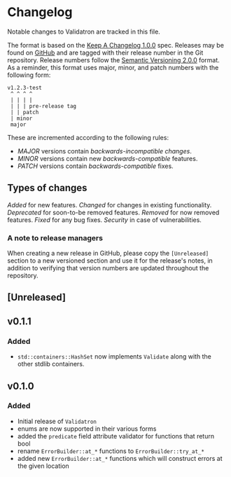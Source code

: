 # Changelog

Notable changes to Validatron are tracked in this file.

The format is based on the [Keep A Changelog 1.0.0](https://keepachangelog.com/en/1.0.0/) spec.
Releases may be found on [GitHub](https://github.com/nsat/validatron/releases/) and are tagged with
their release number in the Git repository. Release numbers follow the [Semantic Versioning
2.0.0](https://semver.org/) format. As a reminder, this format uses major, minor, and patch numbers
with the following form:

```
v1.2.3-test
 ^ ^ ^ ^
 | | | |
 | | | pre-release tag
 | | patch
 | minor
 major
```

These are incremented according to the following rules:

- *MAJOR* versions contain *backwards-incompatible changes*.
- *MINOR* versions contain new *backwards-compatible* features.
- *PATCH* versions contain *backwards-compatible* fixes.

## Types of changes

_Added_ for new features.
_Changed_ for changes in existing functionality.
_Deprecated_ for soon-to-be removed features.
_Removed_ for now removed features.
_Fixed_ for any bug fixes.
_Security_ in case of vulnerabilities.

### A note to release managers

When creating a new release in GitHub, please copy the `[Unreleased]` section to a new versioned
section and use it for the release's notes, in addition to verifying that version numbers are
updated throughout the repository.

## [Unreleased]

## v0.1.1

### Added
- `std::containers::HashSet` now implements `Validate` along with the other stdlib containers.

## v0.1.0

### Added
- Initial release of `Validatron`
- enums are now supported in their various forms
- added the `predicate` field attribute validator for functions that return bool
- rename `ErrorBuilder::at_*` functions to `ErrorBuilder::try_at_*`
- added new `ErrorBuilder::at_*` functions which will construct errors at the given location
